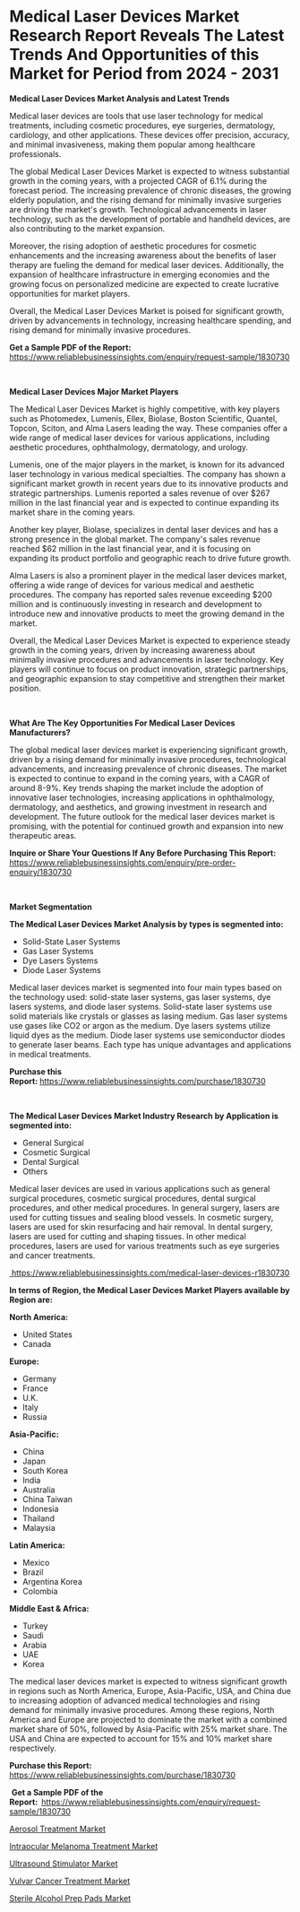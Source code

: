 <p><h1>Medical Laser Devices Market Research Report Reveals The Latest Trends And Opportunities of this Market for Period from 2024 - 2031</h1></p><p><strong>Medical Laser Devices Market Analysis and Latest Trends</strong></p>
<p><p>Medical laser devices are tools that use laser technology for medical treatments, including cosmetic procedures, eye surgeries, dermatology, cardiology, and other applications. These devices offer precision, accuracy, and minimal invasiveness, making them popular among healthcare professionals.</p><p>The global Medical Laser Devices Market is expected to witness substantial growth in the coming years, with a projected CAGR of 6.1% during the forecast period. The increasing prevalence of chronic diseases, the growing elderly population, and the rising demand for minimally invasive surgeries are driving the market's growth. Technological advancements in laser technology, such as the development of portable and handheld devices, are also contributing to the market expansion.</p><p>Moreover, the rising adoption of aesthetic procedures for cosmetic enhancements and the increasing awareness about the benefits of laser therapy are fueling the demand for medical laser devices. Additionally, the expansion of healthcare infrastructure in emerging economies and the growing focus on personalized medicine are expected to create lucrative opportunities for market players.</p><p>Overall, the Medical Laser Devices Market is poised for significant growth, driven by advancements in technology, increasing healthcare spending, and rising demand for minimally invasive procedures.</p></p>
<p><strong>Get a Sample PDF of the Report:&nbsp;</strong> <a href="https://www.reliablebusinessinsights.com/enquiry/request-sample/1830730">https://www.reliablebusinessinsights.com/enquiry/request-sample/1830730</a></p>
<p>&nbsp;</p>
<p><strong>Medical Laser Devices Major Market Players</strong></p>
<p><p>The Medical Laser Devices Market is highly competitive, with key players such as Photomedex, Lumenis, Ellex, Biolase, Boston Scientific, Quantel, Topcon, Sciton, and Alma Lasers leading the way. These companies offer a wide range of medical laser devices for various applications, including aesthetic procedures, ophthalmology, dermatology, and urology.</p><p>Lumenis, one of the major players in the market, is known for its advanced laser technology in various medical specialties. The company has shown a significant market growth in recent years due to its innovative products and strategic partnerships. Lumenis reported a sales revenue of over $267 million in the last financial year and is expected to continue expanding its market share in the coming years.</p><p>Another key player, Biolase, specializes in dental laser devices and has a strong presence in the global market. The company's sales revenue reached $62 million in the last financial year, and it is focusing on expanding its product portfolio and geographic reach to drive future growth.</p><p>Alma Lasers is also a prominent player in the medical laser devices market, offering a wide range of devices for various medical and aesthetic procedures. The company has reported sales revenue exceeding $200 million and is continuously investing in research and development to introduce new and innovative products to meet the growing demand in the market.</p><p>Overall, the Medical Laser Devices Market is expected to experience steady growth in the coming years, driven by increasing awareness about minimally invasive procedures and advancements in laser technology. Key players will continue to focus on product innovation, strategic partnerships, and geographic expansion to stay competitive and strengthen their market position.</p></p>
<p>&nbsp;</p>
<p><strong>What Are The Key Opportunities For Medical Laser Devices Manufacturers?</strong></p>
<p><p>The global medical laser devices market is experiencing significant growth, driven by a rising demand for minimally invasive procedures, technological advancements, and increasing prevalence of chronic diseases. The market is expected to continue to expand in the coming years, with a CAGR of around 8-9%. Key trends shaping the market include the adoption of innovative laser technologies, increasing applications in ophthalmology, dermatology, and aesthetics, and growing investment in research and development. The future outlook for the medical laser devices market is promising, with the potential for continued growth and expansion into new therapeutic areas.</p></p>
<p><strong>Inquire or Share Your Questions If Any Before Purchasing This Report:</strong> <a href="https://www.reliablebusinessinsights.com/enquiry/pre-order-enquiry/1830730">https://www.reliablebusinessinsights.com/enquiry/pre-order-enquiry/1830730</a></p>
<p>&nbsp;</p>
<p><strong>Market Segmentation</strong></p>
<p><strong>The Medical Laser Devices Market Analysis by types is segmented into:</strong></p>
<p><ul><li>Solid-State Laser Systems</li><li>Gas Laser Systems</li><li>Dye Lasers Systems</li><li>Diode Laser Systems</li></ul></p>
<p><p>Medical laser devices market is segmented into four main types based on the technology used: solid-state laser systems, gas laser systems, dye lasers systems, and diode laser systems. Solid-state laser systems use solid materials like crystals or glasses as lasing medium. Gas laser systems use gases like CO2 or argon as the medium. Dye lasers systems utilize liquid dyes as the medium. Diode laser systems use semiconductor diodes to generate laser beams. Each type has unique advantages and applications in medical treatments.</p></p>
<p><strong>Purchase this Report:&nbsp;</strong><a href="https://www.reliablebusinessinsights.com/purchase/1830730">https://www.reliablebusinessinsights.com/purchase/1830730</a></p>
<p>&nbsp;</p>
<p><strong>The Medical Laser Devices Market Industry Research by Application is segmented into:</strong></p>
<p><ul><li>General Surgical</li><li>Cosmetic Surgical</li><li>Dental Surgical</li><li>Others</li></ul></p>
<p><p>Medical laser devices are used in various applications such as general surgical procedures, cosmetic surgical procedures, dental surgical procedures, and other medical procedures. In general surgery, lasers are used for cutting tissues and sealing blood vessels. In cosmetic surgery, lasers are used for skin resurfacing and hair removal. In dental surgery, lasers are used for cutting and shaping tissues. In other medical procedures, lasers are used for various treatments such as eye surgeries and cancer treatments.</p></p>
<p><a href="https://www.reliablebusinessinsights.com/medical-laser-devices-r1830730">&nbsp;https://www.reliablebusinessinsights.com/medical-laser-devices-r1830730</a></p>
<p><strong>In terms of Region, the Medical Laser Devices Market Players available by Region are:</strong></p>
<p>
    <p> <strong> North America: </strong>
        <ul>
            <li>United States</li>
            <li>Canada</li>
        </ul>
        </p> 
    <p> <strong> Europe: </strong>
        <ul>
            <li>Germany</li>
            <li>France</li>
            <li>U.K.</li>
            <li>Italy</li>
            <li>Russia</li>
        </ul>
        </p> 
    <p> <strong> Asia-Pacific: </strong>
        <ul>
            <li>China</li>
            <li>Japan</li>
            <li>South Korea</li>
            <li>India</li>
            <li>Australia</li>
            <li>China Taiwan</li>
            <li>Indonesia</li>
            <li>Thailand</li>
            <li>Malaysia</li>
        </ul>
        </p> 
    <p> <strong> Latin America: </strong>
        <ul>
            <li>Mexico</li>
            <li>Brazil</li>
            <li>Argentina Korea</li>
            <li>Colombia</li>
        </ul>
        </p> 
    <p> <strong> Middle East & Africa: </strong>
        <ul>
            <li>Turkey</li>
            <li>Saudi</li>
            <li>Arabia</li>
            <li>UAE</li>
            <li>Korea</li>
        </ul>
    </p>
    </p>
<p><p>The medical laser devices market is expected to witness significant growth in regions such as North America, Europe, Asia-Pacific, USA, and China due to increasing adoption of advanced medical technologies and rising demand for minimally invasive procedures. Among these regions, North America and Europe are projected to dominate the market with a combined market share of 50%, followed by Asia-Pacific with 25% market share. The USA and China are expected to account for 15% and 10% market share respectively.</p></p>
<p><strong>Purchase this Report: </strong><a href="https://www.reliablebusinessinsights.com/purchase/1830730">https://www.reliablebusinessinsights.com/purchase/1830730</a></p>
<p>&nbsp;<strong>Get a Sample PDF of the Report:&nbsp;&nbsp;</strong><a href="https://www.reliablebusinessinsights.com/enquiry/request-sample/1830730">https://www.reliablebusinessinsights.com/enquiry/request-sample/1830730</a></p>
<p><strong></strong></p>
<p><p><a href="https://github.com/arionmp/Market-Research-Report-List-4/blob/main/aerosol-treatment-market.md">Aerosol Treatment Market</a></p><p><a href="https://github.com/marthawweekle/Market-Research-Report-List-2/blob/main/intraocular-melanoma-treatment-market.md">Intraocular Melanoma Treatment Market</a></p><p><a href="https://github.com/markusgodoy/Market-Research-Report-List-4/blob/main/ultrasound-stimulator-market.md">Ultrasound Stimulator Market</a></p><p><a href="https://github.com/SheilaBruen2023/Market-Research-Report-List-2/blob/main/vulvar-cancer-treatment-market.md">Vulvar Cancer Treatment Market</a></p><p><a href="https://github.com/HenrietteMills1/Market-Research-Report-List-2/blob/main/sterile-alcohol-prep-pads-market.md">Sterile Alcohol Prep Pads Market</a></p></p>